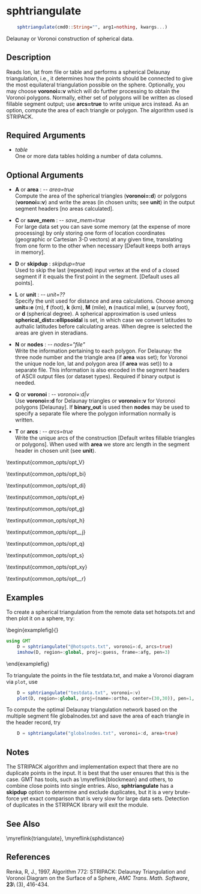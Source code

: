 # sphtriangulate

```julia
	sphtriangulate(cmd0::String="", arg1=nothing, kwargs...)
```

Delaunay or Voronoi construction of spherical data.

Description
-----------

Reads lon, lat from file or table and performs a spherical Delaunay triangulation, i.e.,
it determines how the points should be connected to give the most equilateral triangulation
possible on the sphere. Optionally, you may choose **voronoi=:v** which will do further
processing to obtain the Voronoi polygons. Normally, either set of polygons will be written
as closed fillable segment output; use **arcs=true** to write unique arcs instead. As an option,
compute the area of each triangle or polygon. The algorithm used is STRIPACK.

Required Arguments
------------------

- *table*\
    One or more data tables holding a number of data columns.

Optional Arguments
------------------

- **A** or **area** : -- *area=true*\
    Compute the area of the spherical triangles (**voronoi=:d**) or polygons (**voronoi=:v**) and
    write the areas (in chosen units; see **unit**) in the output segment headers [no areas calculated].

- **C** or **save_mem** : -- *save_mem=true*\
    For large data set you can save some memory (at the expense of more processing) by only
    storing one form of location coordinates (geographic or Cartesian 3-D vectors) at any given
    time, translating from one form to the other when necessary [Default keeps both arrays in memory].

- **D** or **skipdup** : *skipdup=true*\
    Used to skip the last (repeated) input vertex at the end of a closed segment if it
    equals the first point in the segment. [Default uses all points].

- **L** or **unit** : -- *unit=??*\
    Specify the unit used for distance and area calculations. Choose among **unit=:e** (m),
    **f** (foot), **k** (km), **M** (mile), **n** (nautical mile), **u** (survey foot), or
    **d** (spherical degree). A spherical approximation is used unless **spherical_dist=:ellipsoidal** is set,
    in which case we convert latitudes to authalic latitudes before calculating areas.
    When degree is selected the areas are given in steradians.

- **N** or **nodes** : -- *nodes="file"*\
    Write the information pertaining to each polygon. For Delaunay: the three node number and
    the triangle area (if **area** was set); for Voronoi the unique node lon, lat and polygon
    area (if **area** was set)) to a separate file. This information is also encoded in the
    segment headers of ASCII output files (or dataset types). Required if binary output is needed.

- **Q** or **voronoi** : -- *voronoi=:d|v*\
    Use **voronoi=:d** for Delaunay triangles or **voronoi=:v** for Voronoi polygons [Delaunay].
    If **binary_out** is used then **nodes** may be used to specify a separate file where the
    polygon information normally is written.

- **T** or **arcs** : -- *arcs=true*\
    Write the unique arcs of the construction [Default writes fillable triangles or polygons].
    When used with **area** we store arc length in the segment header in chosen unit (see **unit**).

\textinput{common_opts/opt_V}

\textinput{common_opts/opt_bi}

\textinput{common_opts/opt_di}

\textinput{common_opts/opt_e}

\textinput{common_opts/opt_g}

\textinput{common_opts/opt_h}

\textinput{common_opts/opt__j}

\textinput{common_opts/opt_q}

\textinput{common_opts/opt_s}

\textinput{common_opts/opt_xy}

\textinput{common_opts/opt__r}

Examples
--------

To create a spherical triangulation from the remote data set hotspots.txt and
then plot it on a sphere, try:

\begin{examplefig}{}
```julia
using GMT
    D = sphtriangulate("@hotspots.txt", voronoi=:d, arcs=true)
    imshow(D, region=:global, proj=:guess, frame=:afg, pen=3)
```
\end{examplefig}

To triangulate the points in the file testdata.txt, and make a Voronoi
diagram via `plot`, use

```julia
    D = sphtriangulate("testdata.txt", voronoi=:v)
    plot(D, region=:global, proj=(name=:ortho, center=(30,30)), pen=1, frame=:ag, show=true)
```

To compute the optimal Delaunay triangulation network based on the multiple segment
file globalnodes.txt and save the area of each triangle in the header record, try

```julia
    D = sphtriangulate("globalnodes.txt", voronoi=:d, area=true)
```

Notes
-----

The STRIPACK algorithm and implementation expect that there are no duplicate points
in the input. It is best that the user ensures that this is the case. GMT has tools,
such as \myreflink{blockmean} and others, to combine close points into single entries.
Also, **sphtriangulate** has a **skipdup** option to determine and exclude duplicates,
but it is a very brute-force yet exact comparison that is very slow for large data sets.
Detection of duplicates in the STRIPACK library will exit the module.

See Also
--------

\myreflink{triangulate}, \myreflink{sphdistance}

References
----------

Renka, R, J., 1997, Algorithm 772: STRIPACK: Delaunay Triangulation and
Voronoi Diagram on the Surface of a Sphere, *AMC Trans. Math. Software*,
**23**\ (3), 416-434.
